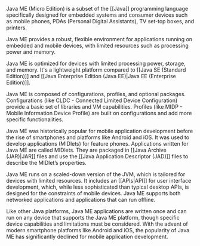 Java ME (Micro Edition) is a subset of the [[Java]] programming language specifically designed for embedded systems and consumer devices such as mobile phones, PDAs (Personal Digital Assistants), TV set-top boxes, and printers. 

Java ME provides a robust, flexible environment for applications running on embedded and mobile devices, with limited resources such as processing power and memory.

Java ME is optimized for devices with limited processing power, storage, and memory. It's a lightweight platform compared to [[Java SE (Standard Edition)]] and [[Java Enterprise Edition (Java EE)|Java EE (Enterprise Edition)]].

Java ME is composed of configurations, profiles, and optional packages. Configurations (like CLDC - Connected Limited Device Configuration) provide a basic set of libraries and VM capabilities. Profiles (like MIDP - Mobile Information Device Profile) are built on configurations and add more specific functionalities.

Java ME was historically popular for mobile application development before the rise of smartphones and platforms like Android and iOS. It was used to develop applications (MIDlets) for feature phones. Applications written for Java ME are called MIDlets. They are packaged in [[Java Archive (JAR)|JAR]] files and use the [[Java Application Descriptor (JAD)]] files to describe the MIDlet’s properties.

Java ME runs on a scaled-down version of the JVM, which is tailored for devices with limited resources. It includes an [[APIs|API]] for user interface development, which, while less sophisticated than typical desktop APIs, is designed for the constraints of mobile devices. Java ME supports both networked applications and applications that can run offline.

Like other Java platforms, Java ME applications are written once and can run on any device that supports the Java ME platform, though specific device capabilities and limitations must be considered. With the advent of modern smartphone platforms like Android and iOS, the popularity of Java ME has significantly declined for mobile application development.

